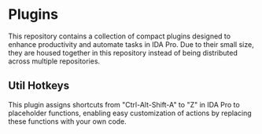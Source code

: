 #  Plugins

This repository contains a collection of compact plugins designed to enhance productivity and automate tasks in IDA Pro. Due to their small size, they are housed together in this repository instead of being distributed across multiple repositories.

## Util Hotkeys

This plugin assigns shortcuts from "Ctrl-Alt-Shift-A" to "Z" in IDA Pro to placeholder functions, enabling easy customization of actions by replacing these functions with your own code.
